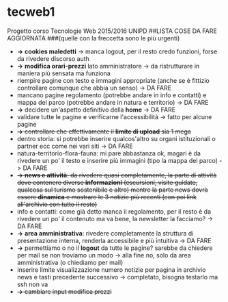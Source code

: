 # tecweb1
Progetto corso Tecnologie Web 2015/2016 UNIPD
##LISTA COSE DA FARE AGGIORNATA
###(quelle con la freccetta sono le più urgenti)
* **->** **cookies maledetti** -> manca logout, per il resto credo funzioni, forse da rivedere discorso auth
* **->** **modifica orari-prezzi** lato amministratore -> da ristrutturare in maniera più sensata ma funziona
* riempire pagine con testo e immagini appropriate (anche se è fittizio controllare comunque che abbia un senso) -> DA FARE
* mancano pagine regolamento (potrebbe andare in info e contatti) e mappa del parco (potrebbe andare in natura e territorio) -> DA FARE
* **->** decidere un'aspetto definitivo della **home** -> DA FARE
* validare tutte le pagine e verificarne l'accessibilità -> fatto per alcune pagine
* ~~**->** controllare che effettivamente il **limite di upload** sia 1 mega~~
* dentro storia: si potrebbe inserire qualcos'altro su organi istituzionali o partner ecc come nei vari siti -> DA FARE
* natura-territorio-flora-fauna: mi pare abbastanza ok, magari è da rivedere un po' il testo e inserire più immagini (tipo la mappa del parco) -> DA FARE
* ~~**->** **news e attività**: da rivedere quasi completamente, la parte di attività deve contenere diverse **informazioni** (escursioni, visite guidate, qualcosa sul turismo sostenibile e altro) mentre la parte news dovrà essere **dinamica** e mostrare le 3 notizie più recenti (con poi link all'archivio con tutto il resto)~~
* info e contatti: come già detto manca il regolamento, per il resto è da rivedere un po' il contenuto ma va bene, la newsletter la facciamo? -> DA FARE
* **->** **area amministrativa**: rivedere completamente la struttura di presentazione interna, renderla accessibile e più intuitiva -> DA FARE
* **->** permettiamo o no il **logout** da tutte le pagine? sarebbe da chiedere per mail se non troviamo un modo -> alla fine no, solo da area amministrativa (o chiediamo per mail)
* inserire limite visualizzazione numero notizie per pagina in archivio news e tasti precedente successivo -> completato, bisogna testarlo ma ssh non va
* ~~**->** cambiare input modifica prezzi~~
